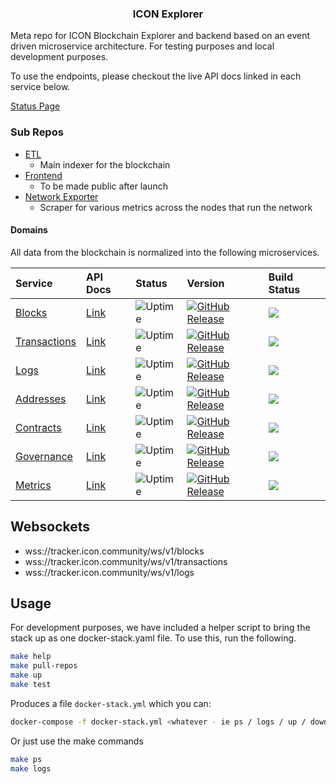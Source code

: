 <p align="center">
  <h3 align="center">ICON Explorer</h3>
</p>

Meta repo for ICON Blockchain Explorer and backend based on an event driven microservice architecture. For testing purposes and local development purposes. 

To use the endpoints, please checkout the live API docs linked in each service below. 

[Status Page](https://status.icon.geometry.io)

### Sub Repos 

- [ETL](https://github.com/sudoblockio/icon-etl)
    - Main indexer for the blockchain
- [Frontend](https://github.com/sudoblockio/icon-tracker-frontend)
    - To be made public after launch 
- [Network Exporter](https://github.com/sudoblockio/icon-network-exporter)
    - Scraper for various metrics across the nodes that run the network

#### Domains 

All data from the blockchain is normalized into the following microservices.

| Service | API Docs | Status | Version | Build Status | 
| :--- | :---- |:---- |:---- | :---- | 
| [Blocks](https://github.com/sudoblockio/icon-blocks) | [Link](https://tracker.icon.geometry.io/api/v1/blocks/docs/) | ![Uptime](https://img.shields.io/endpoint?url=https%3A%2F%2Fraw.githubusercontent.com%2Fsudoblockio%2Ficon-status-page%2Fmaster%2Fapi%2Fprod-mainnet-blocks-service%2Fuptime.json) | [![GitHub Release](https://img.shields.io/github/release/sudoblockio/icon-blocks.svg?style=flat)]() | ![](https://github.com/sudoblockio/icon-blocks/workflows/push-main-dockerhub/badge.svg?branch=main) | 
[Transactions](https://github.com/sudoblockio/icon-transactions) | [Link](https://tracker.icon.geometry.io/api/v1/transactions/docs/) | ![Uptime](https://img.shields.io/endpoint?url=https%3A%2F%2Fraw.githubusercontent.com%2Fsudoblockio%2Ficon-status-page%2Fmaster%2Fapi%2Fprod-mainnet-transactions-service%2Fuptime.json) | [![GitHub Release](https://img.shields.io/github/release/sudoblockio/icon-transactions.svg?style=flat)]() | ![](https://github.com/sudoblockio/icon-transactions/workflows/push-main-dockerhub/badge.svg?branch=main) |
| [Logs](https://github.com/sudoblockio/icon-logs) | [Link](https://tracker.icon.geometry.io/api/v1/logs/docs/) | ![Uptime](https://img.shields.io/endpoint?url=https%3A%2F%2Fraw.githubusercontent.com%2Fsudoblockio%2Ficon-status-page%2Fmaster%2Fapi%2Fprod-mainnet-logs-service%2Fuptime.json) |  [![GitHub Release](https://img.shields.io/github/release/sudoblockio/icon-logs.svg?style=flat)]() | ![](https://github.com/sudoblockio/icon-logs/workflows/push-main-dockerhub/badge.svg?branch=main) |
| [Addresses](https://github.com/sudoblockio/icon-addresses) | [Link](https://tracker.icon.geometry.io/api/v1/addresses/docs/) | ![Uptime](https://img.shields.io/endpoint?url=https%3A%2F%2Fraw.githubusercontent.com%2Fsudoblockio%2Ficon-status-page%2Fmaster%2Fapi%2Fprod-mainnet-addresses-service%2Fuptime.json) | [![GitHub Release](https://img.shields.io/github/release/sudoblockio/icon-addresses.svg?style=flat)]() | ![](https://github.com/sudoblockio/icon-addresses/workflows/push-main-dockerhub/badge.svg?branch=main) |
| [Contracts](https://github.com/sudoblockio/icon-contracts) | [Link](https://tracker.icon.geometry.io/api/v1/contracts/docs) | ![Uptime](https://img.shields.io/endpoint?url=https%3A%2F%2Fraw.githubusercontent.com%2Fsudoblockio%2Ficon-status-page%2Fmaster%2Fapi%2Fprod-mainnet-contracts-service%2Fuptime.json) | [![GitHub Release](https://img.shields.io/github/release/sudoblockio/icon-contracts.svg?style=flat)]() | ![](https://github.com/sudoblockio/icon-contracts/workflows/push-main-dockerhub/badge.svg?branch=main)
| [Governance](https://github.com/sudoblockio/icon-governance) | [Link](https://tracker.icon.geometry.io/api/v1/governance/docs) | ![Uptime](https://img.shields.io/endpoint?url=https%3A%2F%2Fraw.githubusercontent.com%2Fsudoblockio%2Ficon-status-page%2Fmaster%2Fapi%2Fprod-mainnet-governance-service%2Fuptime.json) | [![GitHub Release](https://img.shields.io/github/release/sudoblockio/icon-governance.svg?style=flat)]() | ![](https://github.com/sudoblockio/icon-governance/workflows/push-main-dockerhub/badge.svg?branch=main)
| [Metrics](https://github.com/sudoblockio/icon-metrics) | [Link](https://tracker.icon.geometry.io/api/v1/metrics/docs) | ![Uptime](https://img.shields.io/endpoint?url=https%3A%2F%2Fraw.githubusercontent.com%2Fsudoblockio%2Ficon-status-page%2Fmaster%2Fapi%2Fprod-mainnet-metrics-service%2Fuptime.json) | [![GitHub Release](https://img.shields.io/github/release/sudoblockio/icon-metrics.svg?style=flat)]() | ![](https://github.com/sudoblockio/icon-metrics/workflows/push-main-dockerhub/badge.svg?branch=main)


## Websockets 

- wss://tracker.icon.community/ws/v1/blocks
- wss://tracker.icon.community/ws/v1/transactions 
- wss://tracker.icon.community/ws/v1/logs 

## Usage 

For development purposes, we have included a helper script to bring the stack up as one docker-stack.yaml file. To use this, run the following. 

```bash
make help 
make pull-repos 
make up 
make test
```

Produces a file `docker-stack.yml` which you can:

```bash
docker-compose -f docker-stack.yml <whatever - ie ps / logs / up / down>
```

Or just use the make commands 

```bash
make ps 
make logs 
```